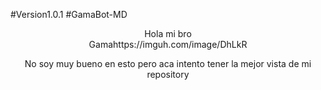 #Version1.0.1
#GamaBot-MD 
<html> <center>Hola mi bro<center><html>
    <img>Gama<img><https>https://imguh.com/image/DhLkR<https>
    <p>No soy muy bueno en esto pero aca intento  tener la mejor vista de mi repository<p>
    
